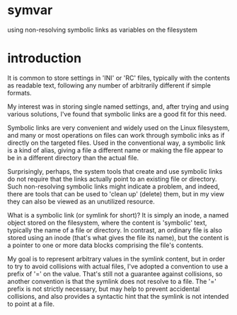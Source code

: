 symvar
======

using non-resolving symbolic links as variables on the filesystem


introduction
======

It is common to store settings in 'INI' or 'RC' files, typically with 
the contents as readable text, following any number of arbitrarily 
different if simple formats.

My interest was in storing single named settings, and, after trying and
using various solutions, I've found that symbolic links are a good fit 
for this need.

Symbolic links are very convenient and widely used on the Linux filesystem,
and many or most operations on files can work through symbolic inks as if
directly on the targeted files.  Used in the conventional way, a symbolic
link is a kind of alias, giving a file a different name or making the
file appear to be in a different directory than the actual file.

Surprisingly, perhaps, the system tools that create and use symbolic links 
do not require that the links actually point to an existing file or directory.
Such non-resolving symbolic links might indicate a problem, and indeed, there
are tools that can be used to 'clean up' (delete) them, but in my view they
can also be viewed as an unutilized resource.

What is a symbolic link (or symlink for short)?  It is simply an inode, a
named object stored on the filesystem, where the content is 'symbolic' text,
typically the name of a file or directory.  In contrast, an ordinary file 
is also stored using an inode (that's what gives the file its name), but
the content is a pointer to one or more data blocks comprising the file's 
contents.

My goal is to represent arbitrary values in the symlink content, but in order
to try to avoid collisions with actual files, I've adopted a convention to use
a prefix of '=' on the value.  That's still not a guarantee against collisions, 
so another convention is that the symlink does not resolve to a file.  The '='
prefix is not strictly necessary, but may help to prevent accidental collisions,
and also provides a syntactic hint that the symlink is not intended to point at
a file.



